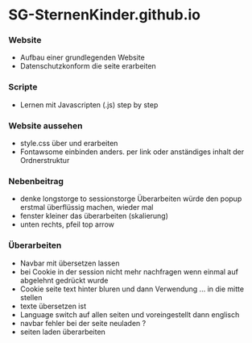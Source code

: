 # SG-SternenKinder.github.io

### Website
- Aufbau einer grundlegenden Website
- Datenschutzkonform die seite erarbeiten

### Scripte
- Lernen mit Javascripten (.js) step by step

### Website aussehen
- style.css über und erarbeiten
- Fontawsome einbinden anders. per link oder anständiges inhalt der Ordnerstruktur

### Nebenbeitrag
- denke longstorge to sessionstorge Überarbeiten würde den popup erstmal überflüssig machen, wieder mal
- fenster kleiner das überarbeiten (skalierung)
- unten rechts, pfeil top arrow

### Überarbeiten
- Navbar mit übersetzen lassen
- bei Cookie in der session nicht mehr nachfragen wenn einmal auf abgelehnt gedrückt wurde
- Cookie seite text hinter bluren und dann Verwendung ... in die mitte stellen
- texte übersetzen ist
- Language switch auf allen seiten und voreingestellt dann englisch
- navbar fehler bei der seite neuladen ?
- seiten laden überarbeiten